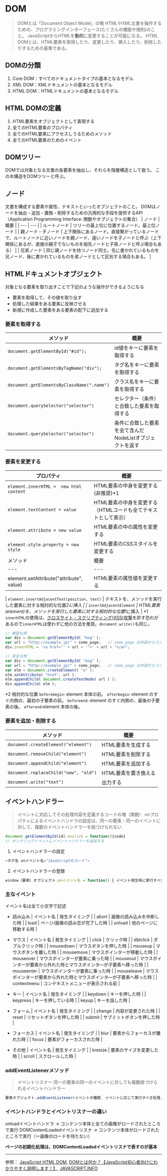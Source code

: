 # DOM
> DOMとは「Document Object Model」の略
> HTMLやXML文書を操作するための、プログラミングインターフェース(たくさんの機能や規則)のこと。
> JavaScriptからHTMLを**動的**に変更することが可能になる。
> HTML DOMとは、HTML要素を取得したり、変更したり、挿入したり、削除したりするための基準である。

## DOMの分類
1. Core DOM：すべてのドキュメントタイプの基本となるモデル
2. XML DOM：XMLドキュメントの基本となるモデル
3. HTML DOM：HTMLドキュメントの基本となるモデル

## HTML DOMの定義
1. HTML要素をオブジェクトとして表現する
2. 全てのHTML要素のプロパティ
3. 全てのHTML要素にアクセスしうるためのメソッド
4. 全てのHTML要素のためのイベント

## DOMツリー
DOMでは対象となる文書の各要素を抽出し、それらを階層構造として扱う。
この木構造をDOMツリーと呼ぶ。

## ノード
文書を構成する要素や属性、テキストといったオブジェクトのこと。
DOMはノードを抽出・追加・置換・削除するための汎用的な手段を提供するAPI（Application Programming Interface: 関数やオブジェクトの集合）
| ノード | 概要 |
| --- | --- |
| ルートノード | ツリーの最上位に位置するノード。最上位ノード |
| 親ノード・子ノード | 上下関係にあるノード。直接繋がっているノードで、ルートノードに近いノードを親ノード、遠いノードを子ノードと呼ぶ（上下関係にあるが、直接の親子でないものを祖先ノードと子孫ノードと呼ぶ場合もある） |
| 兄弟ノード | 同じ親ノードを持つノード同士。先に書かれているものを兄ノード、後に書かれているものを弟ノードとして区別する場合もある。 |

## HTMLドキュメントオブジェクト
対象となる要素を取り出すことで下記のような操作ができるようになる
- 要素を取得して、その値を取り出す
- 処理した結果をある要素に反映させる
- 新規に作成した要素をある要素の配下に追加する

### 要素を取得する
| メソッド | 概要 |
| --- | --- |
| `document.getElementById("#id");` | id値をキーに要素を取得する |
| `document.getElementsByTagName("div");` | タグ名をキーに要素を取得する |
| `document.getElementsByClassName(".name")` | クラス名をキーに要素を取得する |
| `document.querySelector("selector")` | セレクター（条件）と合致した要素を取得する |
| `document.querySelector("selector")` | 条件に合致した要素を全て含んだNodeListオブジェクトを返す |

### 要素を変更する
| プロパティ | 概要 |
| --- | --- |
| `element.innerHTML =  new html content` | HTML要素の中身を変更する(非推奨)*1 |
| `element.textContent = value` | HTML要素の中身を変更する（HTMLコードも全てテキストとして表示） |
| `element.attribute = new value` | HTML要素の中の属性を変更する |
| `element.style.property = new style` | HTML要素のCSSスタイルを変更する |
| メソッド | 概要 |
| --- | --- |
| element.setAttribute("attribute", value) | HTML要素の属性値を変更する |

| `element.insertAdjacentText(position, text)` | テキストを、メソッドを実行した要素に対する相対的な位置*2に挿入 |
| `insertAdjacentElement` | HTML要素(element)を、メソッドを実行した要素に対する相対的な位置*1に挿入 |
*1 `innerHTML`の使用は、[クロスサイト・スクリプティング(XSS)攻撃](https://ja.wikipedia.org/wiki/%E3%82%AF%E3%83%AD%E3%82%B9%E3%82%B5%E3%82%A4%E3%83%88%E3%82%B9%E3%82%AF%E3%83%AA%E3%83%97%E3%83%86%E3%82%A3%E3%83%B3%E3%82%B0)を許す恐れがあるので`innerHTML`は使わずに他の方法を推奨。`document.write()`も同じ。
```js
// 脆弱な例
var div = document.getElementById( "msg" );
var url = "http://example.jp/" + some_page;   // some_page は外部からコントロール可能な文字列
div.innerHTML = '<a href="' + url + '">' + url + "</a>";

// 安全な例
var div = document.getElementById( "msg" );
var url = "http://example.jp/" + some_page;   // some_page は外部からコントロール可能な文字列
var elm = document.createElement( "a" );
elm.setAttribute( "href", url );
elm.appendChild( document.createTextNode( url ) );
div.appendChild( elm );
```
*2 相対的な位置
`beforebegin`: element 本体の前。
`afterbegin`: element のすぐ内側の、最初の子要素の前。
`beforeend`: element のすぐ内側の、最後の子要素の後。
`afterend`:element 本体の後。
### 要素を追加・削除する
| メソッド | 概要 |
| --- | --- |
| `document.createElement("element")` | HTML要素を生成する |
| `document.removeChild("element")` | HTML要素を削除する |
| `document.appendChild("element")` | HTML要素を追加する |
| `document.replaceChild("new", "old")` | HTML要素を置き換える |
| `document.write("text")` | 出力する |


## イベントハンドラー
> イベントに対応してその処理内容を定義するコードの塊（関数）
> onプロパティによるイベントハンドラの設定は、同一の要素・同一のイベントに対して、複数のイベントハンドラーを紐づけられない

```js
document.getElementById(id).onclick = function(){code}
// オンクリックイベントにイベントハンドラーを追加する
```
1. イベントハンドラーの設定
```js
<タグ名 onイベント名="JavaScriptのコード">
```
2. イベントハンドラーの登録
```js
window（要素）オブジェクト.onイベント名 = function() { イベント発生時に実行すべき処理 }
```

### 主なイベント
イベント名は全て小文字で記述

- 読み込み
| イベント名 | 発生タイミング |
| abort | 画像の読み込みを中断した時 |
| load | ページ/画像の読み恋が完了した時 |
| unload | 他のページに移動する時 |

- マウス
| イベント名 | 発生タイミング |
| click | クリック時 |
| dblclick | ダブルクリック時 |
| mousedown | マウスボタンを押した時 |
| mouseup | マウスボタンを離した時 |
| mousemove | マウスポインターが移動した時 |
| mouseover | マウスポインターが要素に乗った時 |
| mouseout | マウスポインターが要素から外れた時とマウスポインタ―が子要素へ移った時 |
| mouseenter | マウスポインターが要素に乗った時 |
| mouseleave | マウスポインターが要素から外れた時とマウスポインタ―が子要素へ移った時 |
| contextmenu | コンテキストメニューが表示される前 |

- キー
| イベント名 | 発生タイミング |
| keydown | キーを押した時 |
| keypress | キーを押している時 |
| keyup | キーを話した時 |

- フォーム
| イベント名 | 発生タイミング |
| change | 内容が変更された時 |
| reset | リセットボタンを押した時 |
| submit | サブミットボタンを押した時 |

- フォーカス
| イベント名 | 発生タイミング |
| blur | 要素からフォーカスが離れた時 |
| focus | 要素がフォーカスされた時 |

- その他
| イベント名 | 発生タイミング |
| kresize | 要素のサイズを変更した時 |
| scroll | スクロールした時 |

### addEventListenerメソッド
> イベントリスナー
> 同一の要素の同一のイベントに対しても複数紐づけられるイベントハンドラー
```js
要素オブジェクト.addEventListener(イベントの種類, イベントに応じて実行すべき処理, イベントの方向)
```

### イベントハンドラとイベントリスナーの違い
onloadイベントハンドラ -> コンテンツ本体と全ての画像がロードされたところで実行
DOMContentLoadedイベントリスナ -> コンテンツ本体がロードされたところで実行（＝画像のロードを待たない）

**ページの初期化処理は、DOMContentLoadedイベントリスナで表すのが基本**

***


参照：
[JavaScript HTML DOM](https://www.w3schools.com/js/js_htmldom.asp),
[DOMとは何か？【JavaScript初心者向けにわかりやすく説明します！】](https://watablogtravel.com/document-object-model/),
[JAVASCRIPT.INFO](https://ja.javascript.info/modifying-document)